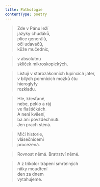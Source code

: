```yaml
---
title: Pathologie
contentType: poetry
---
```


> Zde v Pánu leží  
> jazyky chudáků,  
> plíce generálů,  
> oči udavačů,  
> kůže mučednic,

  

> v absolutnu  
> sklíček mikroskopických.

  

> Listuji v starozákonních lupíncích jater,  
> v bílých pomnících mozků čtu  
> hieroglyfy  
> rozkladu.

  

> Hle, křesťané,  
> nebe, peklo a ráj  
> ve flaštičkách.  
> A není kvílení,  
> ba ani povzdechnutí.  
> Jen prach sténá.

  

> Mlčí historie,  
> vlásečnicemi  
> procezená.

  

> Rovnost němá. Bratrství němé.

  

> A z trikolor trápení smrtelných  
> nitky moudření  
> den za dnem  
> vytahujeme.
